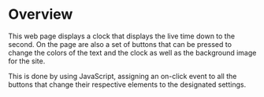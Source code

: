 # Overview

This web page displays a clock that displays the live time down to the second. On the page are also a set of buttons that can be pressed to change the colors of the text and the clock as well as the background image for the site.

This is done by using JavaScript, assigning an on-click event to all the buttons that change their respective elements to the designated settings.
